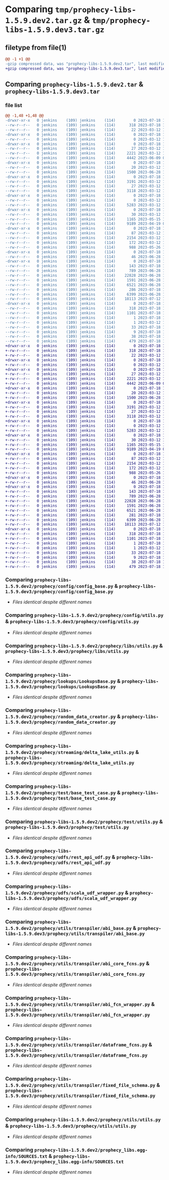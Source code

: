 # Comparing `tmp/prophecy-libs-1.5.9.dev2.tar.gz` & `tmp/prophecy-libs-1.5.9.dev3.tar.gz`

## filetype from file(1)

```diff
@@ -1 +1 @@
-gzip compressed data, was "prophecy-libs-1.5.9.dev2.tar", last modified: Tue Jul 18 10:07:24 2023, max compression
+gzip compressed data, was "prophecy-libs-1.5.9.dev3.tar", last modified: Tue Jul 18 12:22:12 2023, max compression
```

## Comparing `prophecy-libs-1.5.9.dev2.tar` & `prophecy-libs-1.5.9.dev3.tar`

### file list

```diff
@@ -1,48 +1,48 @@
-drwxr-xr-x   0 jenkins    (109) jenkins    (114)        0 2023-07-18 10:07:24.980995 prophecy-libs-1.5.9.dev2/
--rw-r--r--   0 jenkins    (109) jenkins    (114)      318 2023-07-18 10:07:24.980995 prophecy-libs-1.5.9.dev2/PKG-INFO
--rw-r--r--   0 jenkins    (109) jenkins    (114)       22 2023-03-12 14:51:36.000000 prophecy-libs-1.5.9.dev2/README.md
-drwxr-xr-x   0 jenkins    (109) jenkins    (114)        0 2023-07-18 10:07:24.968994 prophecy-libs-1.5.9.dev2/prophecy/
--rw-r--r--   0 jenkins    (109) jenkins    (114)        0 2023-03-12 14:51:36.000000 prophecy-libs-1.5.9.dev2/prophecy/__init__.py
-drwxr-xr-x   0 jenkins    (109) jenkins    (114)        0 2023-07-18 10:07:24.968994 prophecy-libs-1.5.9.dev2/prophecy/config/
--rw-r--r--   0 jenkins    (109) jenkins    (114)       27 2023-03-12 14:51:36.000000 prophecy-libs-1.5.9.dev2/prophecy/config/__init__.py
--rw-r--r--   0 jenkins    (109) jenkins    (114)     2221 2023-03-12 14:51:36.000000 prophecy-libs-1.5.9.dev2/prophecy/config/config_base.py
--rw-r--r--   0 jenkins    (109) jenkins    (114)     4442 2023-06-09 08:12:50.000000 prophecy-libs-1.5.9.dev2/prophecy/config/utils.py
-drwxr-xr-x   0 jenkins    (109) jenkins    (114)        0 2023-07-18 10:07:24.968994 prophecy-libs-1.5.9.dev2/prophecy/libs/
--rw-r--r--   0 jenkins    (109) jenkins    (114)       20 2023-03-12 14:51:36.000000 prophecy-libs-1.5.9.dev2/prophecy/libs/__init__.py
--rw-r--r--   0 jenkins    (109) jenkins    (114)     1500 2023-06-28 17:51:30.000000 prophecy-libs-1.5.9.dev2/prophecy/libs/utils.py
-drwxr-xr-x   0 jenkins    (109) jenkins    (114)        0 2023-07-18 10:07:24.968994 prophecy-libs-1.5.9.dev2/prophecy/lookups/
--rw-r--r--   0 jenkins    (109) jenkins    (114)     3191 2023-03-12 14:51:36.000000 prophecy-libs-1.5.9.dev2/prophecy/lookups/LookupsBase.py
--rw-r--r--   0 jenkins    (109) jenkins    (114)       27 2023-03-12 14:51:36.000000 prophecy-libs-1.5.9.dev2/prophecy/lookups/__init__.py
--rw-r--r--   0 jenkins    (109) jenkins    (114)     3118 2023-03-12 14:51:36.000000 prophecy-libs-1.5.9.dev2/prophecy/random_data_creator.py
-drwxr-xr-x   0 jenkins    (109) jenkins    (114)        0 2023-07-18 10:07:24.972995 prophecy-libs-1.5.9.dev2/prophecy/streaming/
--rw-r--r--   0 jenkins    (109) jenkins    (114)        0 2023-03-12 14:51:36.000000 prophecy-libs-1.5.9.dev2/prophecy/streaming/__init__.py
--rw-r--r--   0 jenkins    (109) jenkins    (114)     5283 2023-03-12 14:51:36.000000 prophecy-libs-1.5.9.dev2/prophecy/streaming/delta_lake_utils.py
-drwxr-xr-x   0 jenkins    (109) jenkins    (114)        0 2023-07-18 10:07:24.972995 prophecy-libs-1.5.9.dev2/prophecy/test/
--rw-r--r--   0 jenkins    (109) jenkins    (114)       30 2023-03-12 14:51:36.000000 prophecy-libs-1.5.9.dev2/prophecy/test/__init__.py
--rw-r--r--   0 jenkins    (109) jenkins    (114)     1165 2023-05-15 15:31:20.000000 prophecy-libs-1.5.9.dev2/prophecy/test/base_test_case.py
--rw-r--r--   0 jenkins    (109) jenkins    (114)     9189 2023-04-19 07:54:52.000000 prophecy-libs-1.5.9.dev2/prophecy/test/utils.py
-drwxr-xr-x   0 jenkins    (109) jenkins    (114)        0 2023-07-18 10:07:24.976995 prophecy-libs-1.5.9.dev2/prophecy/udfs/
--rw-r--r--   0 jenkins    (109) jenkins    (114)       87 2023-03-12 14:51:36.000000 prophecy-libs-1.5.9.dev2/prophecy/udfs/__init__.py
--rw-r--r--   0 jenkins    (109) jenkins    (114)     2154 2023-03-12 14:51:36.000000 prophecy-libs-1.5.9.dev2/prophecy/udfs/rest_api_udf.py
--rw-r--r--   0 jenkins    (109) jenkins    (114)      172 2023-03-12 14:51:36.000000 prophecy-libs-1.5.9.dev2/prophecy/udfs/sample_udf.py
--rw-r--r--   0 jenkins    (109) jenkins    (114)      988 2023-05-26 15:20:32.000000 prophecy-libs-1.5.9.dev2/prophecy/udfs/scala_udf_wrapper.py
-drwxr-xr-x   0 jenkins    (109) jenkins    (114)        0 2023-07-18 10:07:24.976995 prophecy-libs-1.5.9.dev2/prophecy/utils/
--rw-r--r--   0 jenkins    (109) jenkins    (114)       46 2023-06-28 17:51:30.000000 prophecy-libs-1.5.9.dev2/prophecy/utils/__init__.py
-drwxr-xr-x   0 jenkins    (109) jenkins    (114)        0 2023-07-18 10:07:24.980995 prophecy-libs-1.5.9.dev2/prophecy/utils/transpiler/
--rw-r--r--   0 jenkins    (109) jenkins    (114)      143 2023-07-18 10:07:22.000000 prophecy-libs-1.5.9.dev2/prophecy/utils/transpiler/__init__.py
--rw-r--r--   0 jenkins    (109) jenkins    (114)      789 2023-06-28 17:51:30.000000 prophecy-libs-1.5.9.dev2/prophecy/utils/transpiler/abi_base.py
--rw-r--r--   0 jenkins    (109) jenkins    (114)    22828 2023-06-28 17:51:30.000000 prophecy-libs-1.5.9.dev2/prophecy/utils/transpiler/abi_core_fcns.py
--rw-r--r--   0 jenkins    (109) jenkins    (114)     1591 2023-06-28 17:51:30.000000 prophecy-libs-1.5.9.dev2/prophecy/utils/transpiler/abi_fcn_wrapper.py
--rw-r--r--   0 jenkins    (109) jenkins    (114)     6521 2023-06-28 17:51:30.000000 prophecy-libs-1.5.9.dev2/prophecy/utils/transpiler/dataframe_fcns.py
--rw-r--r--   0 jenkins    (109) jenkins    (114)      286 2023-07-18 10:07:22.000000 prophecy-libs-1.5.9.dev2/prophecy/utils/transpiler/dml_schema.py
--rw-r--r--   0 jenkins    (109) jenkins    (114)     6399 2023-06-28 17:51:30.000000 prophecy-libs-1.5.9.dev2/prophecy/utils/transpiler/fixed_file_schema.py
--rw-r--r--   0 jenkins    (109) jenkins    (114)    18113 2023-07-12 14:13:52.000000 prophecy-libs-1.5.9.dev2/prophecy/utils/utils.py
-drwxr-xr-x   0 jenkins    (109) jenkins    (114)        0 2023-07-18 10:07:24.980995 prophecy-libs-1.5.9.dev2/prophecy_libs.egg-info/
--rw-r--r--   0 jenkins    (109) jenkins    (114)      318 2023-07-18 10:07:24.000000 prophecy-libs-1.5.9.dev2/prophecy_libs.egg-info/PKG-INFO
--rw-r--r--   0 jenkins    (109) jenkins    (114)     1101 2023-07-18 10:07:24.000000 prophecy-libs-1.5.9.dev2/prophecy_libs.egg-info/SOURCES.txt
--rw-r--r--   0 jenkins    (109) jenkins    (114)        1 2023-07-18 10:07:24.000000 prophecy-libs-1.5.9.dev2/prophecy_libs.egg-info/dependency_links.txt
--rw-r--r--   0 jenkins    (109) jenkins    (114)        1 2023-03-12 14:51:37.000000 prophecy-libs-1.5.9.dev2/prophecy_libs.egg-info/not-zip-safe
--rw-r--r--   0 jenkins    (109) jenkins    (114)       33 2023-07-18 10:07:24.000000 prophecy-libs-1.5.9.dev2/prophecy_libs.egg-info/requires.txt
--rw-r--r--   0 jenkins    (109) jenkins    (114)        9 2023-07-18 10:07:24.000000 prophecy-libs-1.5.9.dev2/prophecy_libs.egg-info/top_level.txt
--rw-r--r--   0 jenkins    (109) jenkins    (114)       38 2023-07-18 10:07:24.980995 prophecy-libs-1.5.9.dev2/setup.cfg
--rw-r--r--   0 jenkins    (109) jenkins    (114)      479 2023-07-18 10:07:22.000000 prophecy-libs-1.5.9.dev2/setup.py
+drwxr-xr-x   0 jenkins    (109) jenkins    (114)        0 2023-07-18 12:22:12.654848 prophecy-libs-1.5.9.dev3/
+-rw-r--r--   0 jenkins    (109) jenkins    (114)      318 2023-07-18 12:22:12.654848 prophecy-libs-1.5.9.dev3/PKG-INFO
+-rw-r--r--   0 jenkins    (109) jenkins    (114)       22 2023-03-12 14:51:36.000000 prophecy-libs-1.5.9.dev3/README.md
+drwxr-xr-x   0 jenkins    (109) jenkins    (114)        0 2023-07-18 12:22:12.642847 prophecy-libs-1.5.9.dev3/prophecy/
+-rw-r--r--   0 jenkins    (109) jenkins    (114)        0 2023-03-12 14:51:36.000000 prophecy-libs-1.5.9.dev3/prophecy/__init__.py
+drwxr-xr-x   0 jenkins    (109) jenkins    (114)        0 2023-07-18 12:22:12.646847 prophecy-libs-1.5.9.dev3/prophecy/config/
+-rw-r--r--   0 jenkins    (109) jenkins    (114)       27 2023-03-12 14:51:36.000000 prophecy-libs-1.5.9.dev3/prophecy/config/__init__.py
+-rw-r--r--   0 jenkins    (109) jenkins    (114)     2221 2023-03-12 14:51:36.000000 prophecy-libs-1.5.9.dev3/prophecy/config/config_base.py
+-rw-r--r--   0 jenkins    (109) jenkins    (114)     4442 2023-06-09 08:12:50.000000 prophecy-libs-1.5.9.dev3/prophecy/config/utils.py
+drwxr-xr-x   0 jenkins    (109) jenkins    (114)        0 2023-07-18 12:22:12.646847 prophecy-libs-1.5.9.dev3/prophecy/libs/
+-rw-r--r--   0 jenkins    (109) jenkins    (114)       20 2023-03-12 14:51:36.000000 prophecy-libs-1.5.9.dev3/prophecy/libs/__init__.py
+-rw-r--r--   0 jenkins    (109) jenkins    (114)     1500 2023-06-28 17:51:30.000000 prophecy-libs-1.5.9.dev3/prophecy/libs/utils.py
+drwxr-xr-x   0 jenkins    (109) jenkins    (114)        0 2023-07-18 12:22:12.646847 prophecy-libs-1.5.9.dev3/prophecy/lookups/
+-rw-r--r--   0 jenkins    (109) jenkins    (114)     3191 2023-03-12 14:51:36.000000 prophecy-libs-1.5.9.dev3/prophecy/lookups/LookupsBase.py
+-rw-r--r--   0 jenkins    (109) jenkins    (114)       27 2023-03-12 14:51:36.000000 prophecy-libs-1.5.9.dev3/prophecy/lookups/__init__.py
+-rw-r--r--   0 jenkins    (109) jenkins    (114)     3118 2023-03-12 14:51:36.000000 prophecy-libs-1.5.9.dev3/prophecy/random_data_creator.py
+drwxr-xr-x   0 jenkins    (109) jenkins    (114)        0 2023-07-18 12:22:12.646847 prophecy-libs-1.5.9.dev3/prophecy/streaming/
+-rw-r--r--   0 jenkins    (109) jenkins    (114)        0 2023-03-12 14:51:36.000000 prophecy-libs-1.5.9.dev3/prophecy/streaming/__init__.py
+-rw-r--r--   0 jenkins    (109) jenkins    (114)     5283 2023-03-12 14:51:36.000000 prophecy-libs-1.5.9.dev3/prophecy/streaming/delta_lake_utils.py
+drwxr-xr-x   0 jenkins    (109) jenkins    (114)        0 2023-07-18 12:22:12.650848 prophecy-libs-1.5.9.dev3/prophecy/test/
+-rw-r--r--   0 jenkins    (109) jenkins    (114)       30 2023-03-12 14:51:36.000000 prophecy-libs-1.5.9.dev3/prophecy/test/__init__.py
+-rw-r--r--   0 jenkins    (109) jenkins    (114)     1165 2023-05-15 15:31:20.000000 prophecy-libs-1.5.9.dev3/prophecy/test/base_test_case.py
+-rw-r--r--   0 jenkins    (109) jenkins    (114)     9189 2023-04-19 07:54:52.000000 prophecy-libs-1.5.9.dev3/prophecy/test/utils.py
+drwxr-xr-x   0 jenkins    (109) jenkins    (114)        0 2023-07-18 12:22:12.650848 prophecy-libs-1.5.9.dev3/prophecy/udfs/
+-rw-r--r--   0 jenkins    (109) jenkins    (114)       87 2023-03-12 14:51:36.000000 prophecy-libs-1.5.9.dev3/prophecy/udfs/__init__.py
+-rw-r--r--   0 jenkins    (109) jenkins    (114)     2154 2023-03-12 14:51:36.000000 prophecy-libs-1.5.9.dev3/prophecy/udfs/rest_api_udf.py
+-rw-r--r--   0 jenkins    (109) jenkins    (114)      172 2023-03-12 14:51:36.000000 prophecy-libs-1.5.9.dev3/prophecy/udfs/sample_udf.py
+-rw-r--r--   0 jenkins    (109) jenkins    (114)      988 2023-05-26 15:20:32.000000 prophecy-libs-1.5.9.dev3/prophecy/udfs/scala_udf_wrapper.py
+drwxr-xr-x   0 jenkins    (109) jenkins    (114)        0 2023-07-18 12:22:12.650848 prophecy-libs-1.5.9.dev3/prophecy/utils/
+-rw-r--r--   0 jenkins    (109) jenkins    (114)       46 2023-06-28 17:51:30.000000 prophecy-libs-1.5.9.dev3/prophecy/utils/__init__.py
+drwxr-xr-x   0 jenkins    (109) jenkins    (114)        0 2023-07-18 12:22:12.654848 prophecy-libs-1.5.9.dev3/prophecy/utils/transpiler/
+-rw-r--r--   0 jenkins    (109) jenkins    (114)      143 2023-07-18 12:22:11.000000 prophecy-libs-1.5.9.dev3/prophecy/utils/transpiler/__init__.py
+-rw-r--r--   0 jenkins    (109) jenkins    (114)      789 2023-06-28 17:51:30.000000 prophecy-libs-1.5.9.dev3/prophecy/utils/transpiler/abi_base.py
+-rw-r--r--   0 jenkins    (109) jenkins    (114)    22828 2023-06-28 17:51:30.000000 prophecy-libs-1.5.9.dev3/prophecy/utils/transpiler/abi_core_fcns.py
+-rw-r--r--   0 jenkins    (109) jenkins    (114)     1591 2023-06-28 17:51:30.000000 prophecy-libs-1.5.9.dev3/prophecy/utils/transpiler/abi_fcn_wrapper.py
+-rw-r--r--   0 jenkins    (109) jenkins    (114)     6521 2023-06-28 17:51:30.000000 prophecy-libs-1.5.9.dev3/prophecy/utils/transpiler/dataframe_fcns.py
+-rw-r--r--   0 jenkins    (109) jenkins    (114)      281 2023-07-18 12:22:11.000000 prophecy-libs-1.5.9.dev3/prophecy/utils/transpiler/dml_schema.py
+-rw-r--r--   0 jenkins    (109) jenkins    (114)     6399 2023-06-28 17:51:30.000000 prophecy-libs-1.5.9.dev3/prophecy/utils/transpiler/fixed_file_schema.py
+-rw-r--r--   0 jenkins    (109) jenkins    (114)    18113 2023-07-12 14:13:52.000000 prophecy-libs-1.5.9.dev3/prophecy/utils/utils.py
+drwxr-xr-x   0 jenkins    (109) jenkins    (114)        0 2023-07-18 12:22:12.654848 prophecy-libs-1.5.9.dev3/prophecy_libs.egg-info/
+-rw-r--r--   0 jenkins    (109) jenkins    (114)      318 2023-07-18 12:22:12.000000 prophecy-libs-1.5.9.dev3/prophecy_libs.egg-info/PKG-INFO
+-rw-r--r--   0 jenkins    (109) jenkins    (114)     1101 2023-07-18 12:22:12.000000 prophecy-libs-1.5.9.dev3/prophecy_libs.egg-info/SOURCES.txt
+-rw-r--r--   0 jenkins    (109) jenkins    (114)        1 2023-07-18 12:22:12.000000 prophecy-libs-1.5.9.dev3/prophecy_libs.egg-info/dependency_links.txt
+-rw-r--r--   0 jenkins    (109) jenkins    (114)        1 2023-03-12 14:51:37.000000 prophecy-libs-1.5.9.dev3/prophecy_libs.egg-info/not-zip-safe
+-rw-r--r--   0 jenkins    (109) jenkins    (114)       33 2023-07-18 12:22:12.000000 prophecy-libs-1.5.9.dev3/prophecy_libs.egg-info/requires.txt
+-rw-r--r--   0 jenkins    (109) jenkins    (114)        9 2023-07-18 12:22:12.000000 prophecy-libs-1.5.9.dev3/prophecy_libs.egg-info/top_level.txt
+-rw-r--r--   0 jenkins    (109) jenkins    (114)       38 2023-07-18 12:22:12.654848 prophecy-libs-1.5.9.dev3/setup.cfg
+-rw-r--r--   0 jenkins    (109) jenkins    (114)      479 2023-07-18 12:22:11.000000 prophecy-libs-1.5.9.dev3/setup.py
```

### Comparing `prophecy-libs-1.5.9.dev2/prophecy/config/config_base.py` & `prophecy-libs-1.5.9.dev3/prophecy/config/config_base.py`

 * *Files identical despite different names*

### Comparing `prophecy-libs-1.5.9.dev2/prophecy/config/utils.py` & `prophecy-libs-1.5.9.dev3/prophecy/config/utils.py`

 * *Files identical despite different names*

### Comparing `prophecy-libs-1.5.9.dev2/prophecy/libs/utils.py` & `prophecy-libs-1.5.9.dev3/prophecy/libs/utils.py`

 * *Files identical despite different names*

### Comparing `prophecy-libs-1.5.9.dev2/prophecy/lookups/LookupsBase.py` & `prophecy-libs-1.5.9.dev3/prophecy/lookups/LookupsBase.py`

 * *Files identical despite different names*

### Comparing `prophecy-libs-1.5.9.dev2/prophecy/random_data_creator.py` & `prophecy-libs-1.5.9.dev3/prophecy/random_data_creator.py`

 * *Files identical despite different names*

### Comparing `prophecy-libs-1.5.9.dev2/prophecy/streaming/delta_lake_utils.py` & `prophecy-libs-1.5.9.dev3/prophecy/streaming/delta_lake_utils.py`

 * *Files identical despite different names*

### Comparing `prophecy-libs-1.5.9.dev2/prophecy/test/base_test_case.py` & `prophecy-libs-1.5.9.dev3/prophecy/test/base_test_case.py`

 * *Files identical despite different names*

### Comparing `prophecy-libs-1.5.9.dev2/prophecy/test/utils.py` & `prophecy-libs-1.5.9.dev3/prophecy/test/utils.py`

 * *Files identical despite different names*

### Comparing `prophecy-libs-1.5.9.dev2/prophecy/udfs/rest_api_udf.py` & `prophecy-libs-1.5.9.dev3/prophecy/udfs/rest_api_udf.py`

 * *Files identical despite different names*

### Comparing `prophecy-libs-1.5.9.dev2/prophecy/udfs/scala_udf_wrapper.py` & `prophecy-libs-1.5.9.dev3/prophecy/udfs/scala_udf_wrapper.py`

 * *Files identical despite different names*

### Comparing `prophecy-libs-1.5.9.dev2/prophecy/utils/transpiler/abi_base.py` & `prophecy-libs-1.5.9.dev3/prophecy/utils/transpiler/abi_base.py`

 * *Files identical despite different names*

### Comparing `prophecy-libs-1.5.9.dev2/prophecy/utils/transpiler/abi_core_fcns.py` & `prophecy-libs-1.5.9.dev3/prophecy/utils/transpiler/abi_core_fcns.py`

 * *Files identical despite different names*

### Comparing `prophecy-libs-1.5.9.dev2/prophecy/utils/transpiler/abi_fcn_wrapper.py` & `prophecy-libs-1.5.9.dev3/prophecy/utils/transpiler/abi_fcn_wrapper.py`

 * *Files identical despite different names*

### Comparing `prophecy-libs-1.5.9.dev2/prophecy/utils/transpiler/dataframe_fcns.py` & `prophecy-libs-1.5.9.dev3/prophecy/utils/transpiler/dataframe_fcns.py`

 * *Files identical despite different names*

### Comparing `prophecy-libs-1.5.9.dev2/prophecy/utils/transpiler/fixed_file_schema.py` & `prophecy-libs-1.5.9.dev3/prophecy/utils/transpiler/fixed_file_schema.py`

 * *Files identical despite different names*

### Comparing `prophecy-libs-1.5.9.dev2/prophecy/utils/utils.py` & `prophecy-libs-1.5.9.dev3/prophecy/utils/utils.py`

 * *Files identical despite different names*

### Comparing `prophecy-libs-1.5.9.dev2/prophecy_libs.egg-info/SOURCES.txt` & `prophecy-libs-1.5.9.dev3/prophecy_libs.egg-info/SOURCES.txt`

 * *Files identical despite different names*

